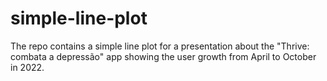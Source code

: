 # simple-line-plot
The repo contains a simple line plot for a presentation about the "Thrive: combata a depressão" app showing the user growth from April to October in 2022.
